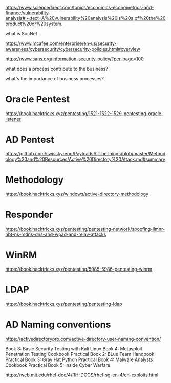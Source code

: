 https://www.sciencedirect.com/topics/economics-econometrics-and-finance/vulnerability-analysis#:~:text=A%20vulnerability%20analysis%20is%20a,of%20the%20product%20or%20system.

what is SocNet

https://www.mcafee.com/enterprise/en-us/security-awareness/cybersecurity/cybersecurity-policies.html#overview

https://www.sans.org/information-security-policy/?per-page=100

what does a process contribute to the business?

what's the importance of business processes?

# Oracle Pentest
https://book.hacktricks.xyz/pentesting/1521-1522-1529-pentesting-oracle-listener

# AD Pentest
https://github.com/swisskyrepo/PayloadsAllTheThings/blob/master/Methodology%20and%20Resources/Active%20Directory%20Attack.md#summary

# Methodology
https://book.hacktricks.xyz/windows/active-directory-methodology

# Responder
https://book.hacktricks.xyz/pentesting/pentesting-network/spoofing-llmnr-nbt-ns-mdns-dns-and-wpad-and-relay-attacks

# WinRM
https://book.hacktricks.xyz/pentesting/5985-5986-pentesting-winrm

# LDAP
https://book.hacktricks.xyz/pentesting/pentesting-ldap

# AD Naming conventions
https://activedirectorypro.com/active-directory-user-naming-convention/

Book 3: Basic Security Testing with Kali Linux
Book 4: Metasploit Penetration Testing Cookbook
Practical Book 2: BLue Team Handbook
Practical Book 3: Gray Hat Python
Practical Book 4: Malware Analysts Cookbook
Practical Book 5: Inside Cyber Warfare

https://web.mit.edu/rhel-doc/4/RH-DOCS/rhel-sg-en-4/ch-exploits.html
